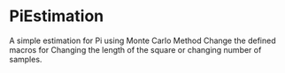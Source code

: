 # PiEstimation
A simple estimation for Pi using Monte Carlo Method
Change the defined macros for Changing the length of the square or changing number of samples.
